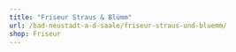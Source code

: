 ```yaml
---
title: "Friseur Straus & Blümm"
url: /bad-neustadt-a-d-saale/friseur-straus-und-bluemm/
shop: Friseur
---
```


